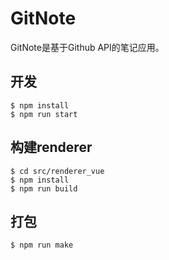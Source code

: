 # GitNote

GitNote是基于Github API的笔记应用。  

## 开发  
```
$ npm install
$ npm run start
```

## 构建renderer   
```
$ cd src/renderer_vue
$ npm install
$ npm run build
```

## 打包  
```
$ npm run make
```
